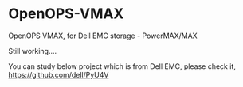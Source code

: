# OpenOPS-VMAX
OpenOPS VMAX, for Dell EMC storage - PowerMAX/MAX

Still working....

You can study below project which is from Dell EMC, please check it,
https://github.com/dell/PyU4V
